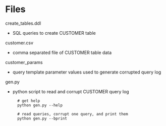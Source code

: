 # Files

create_tables.ddl

* SQL queries to create CUSTOMER table

customer.csv

* comma separated file of CUSTOMER table data

customer_params

* query template parameter values used to generate corrupted query log

gen.py

* python script to read and corrupt CUSTOMER query log

        # get help
        python gen.py --help

        # read queries, corrupt one query, and print them
        python gen.py --bprint

